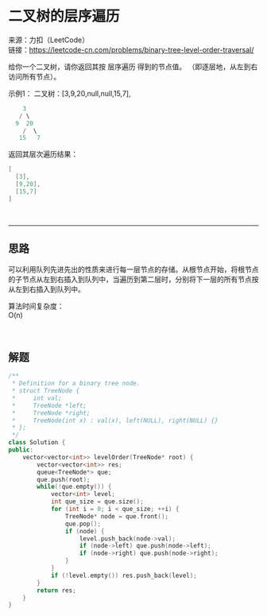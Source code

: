 # 二叉树的层序遍历

来源：力扣（LeetCode）  
链接：<https://leetcode-cn.com/problems/binary-tree-level-order-traversal/>

给你一个二叉树，请你返回其按 层序遍历 得到的节点值。 （即逐层地，从左到右访问所有节点）。

示例1：
二叉树：[3,9,20,null,null,15,7],

``` c++
    3
   / \
  9  20
    /  \
   15   7
```

返回其层次遍历结果：

``` c++
[
  [3],
  [9,20],
  [15,7]
]
```

</br>

---

## 思路

可以利用队列先进先出的性质来进行每一层节点的存储。从根节点开始，将根节点的子节点从左到右插入到队列中，当遍历到第二层时，分别将下一层的所有节点按从左到右插入到队列中。

算法时间复杂度：  
O(n)

</br>

## 解题

``` c++
/**
 * Definition for a binary tree node.
 * struct TreeNode {
 *     int val;
 *     TreeNode *left;
 *     TreeNode *right;
 *     TreeNode(int x) : val(x), left(NULL), right(NULL) {}
 * };
 */
class Solution {
public:
    vector<vector<int>> levelOrder(TreeNode* root) {
        vector<vector<int>> res;
        queue<TreeNode*> que;
        que.push(root);
        while(!que.empty()) {
            vector<int> level;
            int que_size = que.size();
            for (int i = 0; i < que_size; ++i) {
                TreeNode* node = que.front();
                que.pop();
                if (node) {
                    level.push_back(node->val);
                    if (node->left) que.push(node->left);
                    if (node->right) que.push(node->right);
                }
            }
            if (!level.empty()) res.push_back(level);
        }
        return res;
    }
}
```
